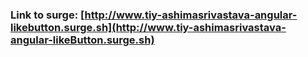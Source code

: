 ### Link to surge: [http://www.tiy-ashimasrivastava-angular-likebutton.surge.sh](http://www.tiy-ashimasrivastava-angular-likeButton.surge.sh)


